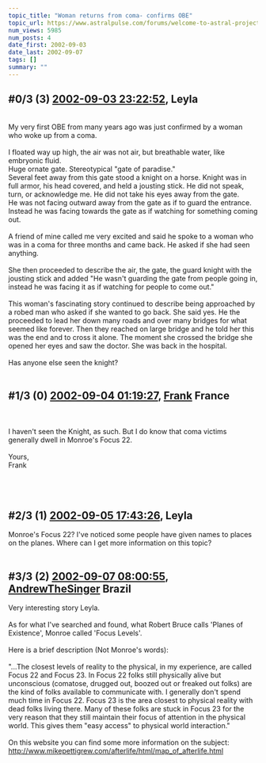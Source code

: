 ```yaml
---
topic_title: "Woman returns from coma- confirms OBE"
topic_url: https://www.astralpulse.com/forums/welcome-to-astral-projection-experiences!/woman-returns-from-coma-confirms-obe
num_views: 5985
num_posts: 4
date_first: 2002-09-03
date_last: 2002-09-07
tags: []
summary: ""
---
```


## \#0/3 (3) [2002-09-03 23:22:52](https://www.astralpulse.com/forums/index.php?msg=117556), Leyla  ##
<section>
<br>
My very first OBE from many years ago was just confirmed by a woman who woke up from a coma.
<br>
<br>
I floated way up high, the air was not air, but breathable water, like embryonic fluid.
<br>
Huge ornate gate. Stereotypical "gate of paradise."
<br>
Several feet away from this gate stood a knight on a horse. Knight was in full armor, his head covered, and held a jousting stick. He did not speak, turn, or acknowledge me. He did not take his eyes away from the gate.
<br>
He was not facing outward away from the gate as if to guard the entrance. Instead he was facing towards the gate as if watching for something coming out.
<br>
<br>
A friend of mine called me very excited and said he spoke to a woman who was in a coma for three months and came back. He asked if she had seen anything.
<br>
<br>
She then proceeded to describe the air, the gate, the guard knight with the jousting stick and added "He wasn't guarding the gate from people going in, instead he was facing it as if watching for people to come out."
<br>
<br>
This woman's fascinating story continued to describe being approached by a robed man who asked if she wanted to go back. She said yes. He the proceeded to lead her down many roads and over many bridges for what seemed like forever. Then they reached on large bridge and he told her this was the end and to cross it alone. The moment she crossed the bridge she opened her eyes and saw the doctor. She was back in the hospital.
<br>
<br>
Has anyone else seen the knight?
<br>
<br>
</section>

## \#1/3 (0) [2002-09-04 01:19:27](https://www.astralpulse.com/forums/index.php?msg=11803), [Frank](https://www.astralpulse.com/forums/profile/?u=359) France ##
<section>
<br>
<br>
I haven't seen the Knight, as such. But I do know that coma victims generally dwell in Monroe's Focus 22.
<br>
<br>
Yours,
<br>
Frank
<br>
<br>
<br>
<br>
</section>

## \#2/3 (1) [2002-09-05 17:43:26](https://www.astralpulse.com/forums/index.php?msg=11896), Leyla  ##
<section>
Monroe's Focus 22? I've noticed some people have given names to places on the planes. Where can I get more information on this topic?
<br>
<br>
</section>

## \#3/3 (2) [2002-09-07 08:00:55](https://www.astralpulse.com/forums/index.php?msg=12001), [AndrewTheSinger](https://www.astralpulse.com/forums/profile/?u=629) Brazil ##
<section>
Very interesting story Leyla.
<br>
<br>
As for what I've searched and found, what Robert Bruce calls 'Planes of Existence', Monroe called 'Focus Levels'.
<br>
<br>
Here is a brief description (Not Monroe's words):
<br>
<br>
"...The closest levels of reality to the physical, in my experience, are called Focus 22 and Focus 23. In Focus 22 folks still physically alive but unconscious (comatose, drugged out, boozed out or freaked out folks) are the kind of folks available to communicate with. I generally don't spend much time in Focus 22. Focus 23 is the area closest to physical reality with dead folks living there. Many of these folks are stuck in Focus 23 for the very reason that they still maintain their focus of attention in the physical world. This gives them "easy access" to physical world interaction."
<br>
<br>
On this website you can find some more information on the subject:
<br>
<a class="bbc_link" href="http://www.mikepettigrew.com/afterlife/html/map_of_afterlife.html" rel="noopener" target="_blank">
 http://www.mikepettigrew.com/afterlife/html/map_of_afterlife.html
</a>
<br>
<br>
<br>
</section>